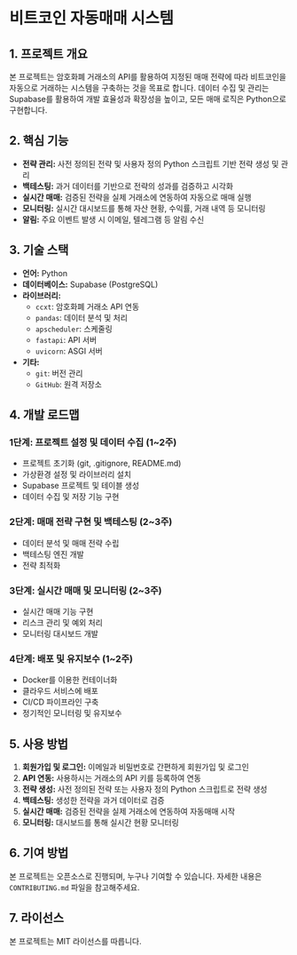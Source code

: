 # 비트코인 자동매매 시스템

## 1. 프로젝트 개요

본 프로젝트는 암호화폐 거래소의 API를 활용하여 지정된 매매 전략에 따라 비트코인을 자동으로 거래하는 시스템을 구축하는 것을 목표로 합니다. 데이터 수집 및 관리는 Supabase를 활용하여 개발 효율성과 확장성을 높이고, 모든 매매 로직은 Python으로 구현합니다.

## 2. 핵심 기능

*   **전략 관리:** 사전 정의된 전략 및 사용자 정의 Python 스크립트 기반 전략 생성 및 관리
*   **백테스팅:** 과거 데이터를 기반으로 전략의 성과를 검증하고 시각화
*   **실시간 매매:** 검증된 전략을 실제 거래소에 연동하여 자동으로 매매 실행
*   **모니터링:** 실시간 대시보드를 통해 자산 현황, 수익률, 거래 내역 등 모니터링
*   **알림:** 주요 이벤트 발생 시 이메일, 텔레그램 등 알림 수신

## 3. 기술 스택

*   **언어:** Python
*   **데이터베이스:** Supabase (PostgreSQL)
*   **라이브러리:**
    *   `ccxt`: 암호화폐 거래소 API 연동
    *   `pandas`: 데이터 분석 및 처리
    *   `apscheduler`: 스케줄링
    *   `fastapi`: API 서버
    *   `uvicorn`: ASGI 서버
*   **기타:**
    *   `git`: 버전 관리
    *   `GitHub`: 원격 저장소

## 4. 개발 로드맵

### 1단계: 프로젝트 설정 및 데이터 수집 (1~2주)

*   프로젝트 초기화 (git, .gitignore, README.md)
*   가상환경 설정 및 라이브러리 설치
*   Supabase 프로젝트 및 테이블 생성
*   데이터 수집 및 저장 기능 구현

### 2단계: 매매 전략 구현 및 백테스팅 (2~3주)

*   데이터 분석 및 매매 전략 수립
*   백테스팅 엔진 개발
*   전략 최적화

### 3단계: 실시간 매매 및 모니터링 (2~3주)

*   실시간 매매 기능 구현
*   리스크 관리 및 예외 처리
*   모니터링 대시보드 개발

### 4단계: 배포 및 유지보수 (1~2주)

*   Docker를 이용한 컨테이너화
*   클라우드 서비스에 배포
*   CI/CD 파이프라인 구축
*   정기적인 모니터링 및 유지보수

## 5. 사용 방법

1.  **회원가입 및 로그인:** 이메일과 비밀번호로 간편하게 회원가입 및 로그인
2.  **API 연동:** 사용하시는 거래소의 API 키를 등록하여 연동
3.  **전략 생성:** 사전 정의된 전략 또는 사용자 정의 Python 스크립트로 전략 생성
4.  **백테스팅:** 생성한 전략을 과거 데이터로 검증
5.  **실시간 매매:** 검증된 전략을 실제 거래소에 연동하여 자동매매 시작
6.  **모니터링:** 대시보드를 통해 실시간 현황 모니터링

## 6. 기여 방법

본 프로젝트는 오픈소스로 진행되며, 누구나 기여할 수 있습니다. 자세한 내용은 `CONTRIBUTING.md` 파일을 참고해주세요.

## 7. 라이선스

본 프로젝트는 MIT 라이선스를 따릅니다.
